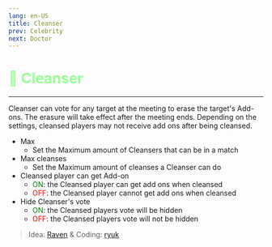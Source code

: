 ```yaml
---
lang: en-US
title: Cleanser
prev: Celebrity
next: Doctor
---
```


# <font color="#98ff98">🧹 <b>Cleanser</b></font> <Badge text="Basic" type="tip" vertical="middle"/>
---

Cleanser can vote for any target at the meeting to erase the target's Add-ons. The erasure will take effect after the meeting ends. Depending on the settings, cleansed players may not receive add ons after being cleansed.
* Max
  * Set the Maximum amount of Cleansers that can be in a match
* Max cleanses
  * Set the Maximum amount of cleanses a Cleanser can do
* Cleansed player can get Add-on
  * <font color=green>ON</font>: the Cleansed player can get add ons when cleansed
  * <font color=red>OFF</font>: the Cleansed player cannot get add ons when cleansed
* Hide Cleanser's vote
  * <font color=green>ON</font>: the Cleansed players vote will be hidden
  * <font color=red>OFF</font>: the Cleansed players vote will not be hidden

> Idea: [Raven](#) & Coding: [ryuk](#)